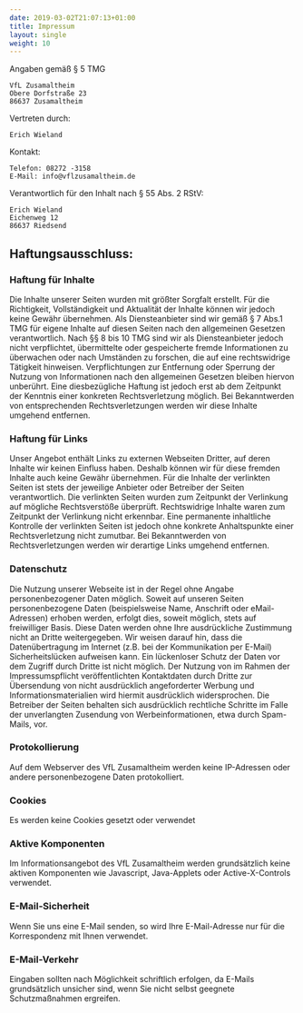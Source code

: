 ```yaml
---
date: 2019-03-02T21:07:13+01:00
title: Impressum
layout: single
weight: 10
---
```


Angaben gemäß § 5 TMG

```text
VfL Zusamaltheim
Obere Dorfstraße 23
86637 Zusamaltheim
```

Vertreten durch:
```text
Erich Wieland
```

Kontakt:
```text
Telefon: 08272 -3158
E-Mail: info@vflzusamaltheim.de
```

Verantwortlich für den Inhalt nach § 55 Abs. 2 RStV:
```text
Erich Wieland
Eichenweg 12
86637 Riedsend
```

## Haftungsausschluss:

### Haftung für Inhalte

Die Inhalte unserer Seiten wurden mit größter Sorgfalt erstellt. Für die Richtigkeit, Vollständigkeit und Aktualität der Inhalte können wir jedoch keine Gewähr übernehmen. Als Diensteanbieter sind wir gemäß § 7 Abs.1 TMG für eigene Inhalte auf diesen Seiten nach den allgemeinen Gesetzen verantwortlich. Nach §§ 8 bis 10 TMG sind wir als Diensteanbieter jedoch nicht verpflichtet, übermittelte oder gespeicherte fremde Informationen zu überwachen oder nach Umständen zu forschen, die auf eine rechtswidrige Tätigkeit hinweisen. Verpflichtungen zur Entfernung oder Sperrung der Nutzung von Informationen nach den allgemeinen Gesetzen bleiben hiervon unberührt. Eine diesbezügliche Haftung ist jedoch erst ab dem Zeitpunkt der Kenntnis einer konkreten Rechtsverletzung möglich. Bei Bekanntwerden von entsprechenden Rechtsverletzungen werden wir diese Inhalte umgehend entfernen.

### Haftung für Links

Unser Angebot enthält Links zu externen Webseiten Dritter, auf deren Inhalte wir keinen Einfluss haben. Deshalb können wir für diese fremden Inhalte auch keine Gewähr übernehmen. Für die Inhalte der verlinkten Seiten ist stets der jeweilige Anbieter oder Betreiber der Seiten verantwortlich. Die verlinkten Seiten wurden zum Zeitpunkt der Verlinkung auf mögliche Rechtsverstöße überprüft. Rechtswidrige Inhalte waren zum Zeitpunkt der Verlinkung nicht erkennbar. Eine permanente inhaltliche Kontrolle der verlinkten Seiten ist jedoch ohne konkrete Anhaltspunkte einer Rechtsverletzung nicht zumutbar. Bei Bekanntwerden von Rechtsverletzungen werden wir derartige Links umgehend entfernen.

### Datenschutz

Die Nutzung unserer Webseite ist in der Regel ohne Angabe personenbezogener Daten möglich. Soweit auf unseren Seiten personenbezogene Daten (beispielsweise Name, Anschrift oder eMail-Adressen) erhoben werden, erfolgt dies, soweit möglich, stets auf freiwilliger Basis. Diese Daten werden ohne Ihre ausdrückliche Zustimmung nicht an Dritte weitergegeben.
Wir weisen darauf hin, dass die Datenübertragung im Internet (z.B. bei der Kommunikation per E-Mail) Sicherheitslücken aufweisen kann. Ein lückenloser Schutz der Daten vor dem Zugriff durch Dritte ist nicht möglich.
Der Nutzung von im Rahmen der Impressumspflicht veröffentlichten Kontaktdaten durch Dritte zur Übersendung von nicht ausdrücklich angeforderter Werbung und Informationsmaterialien wird hiermit ausdrücklich widersprochen. Die Betreiber der Seiten behalten sich ausdrücklich rechtliche Schritte im Falle der unverlangten Zusendung von Werbeinformationen, etwa durch Spam-Mails, vor.

### Protokollierung

Auf dem Webserver des VfL Zusamaltheim werden keine IP-Adressen oder andere personenbezogene Daten protokolliert.

### Cookies

Es werden keine Cookies gesetzt oder verwendet

### Aktive Komponenten

Im Informationsangebot des VfL Zusamaltheim werden grundsätzlich keine aktiven Komponenten wie Javascript, Java-Applets oder Active-X-Controls verwendet.

### E-Mail-Sicherheit

Wenn Sie uns eine E-Mail senden, so wird Ihre E-Mail-Adresse nur für die Korrespondenz mit Ihnen verwendet.

### E-Mail-Verkehr

Eingaben sollten nach Möglichkeit schriftlich erfolgen, da E-Mails grundsätzlich unsicher sind, wenn Sie nicht selbst geegnete Schutzmaßnahmen ergreifen.  